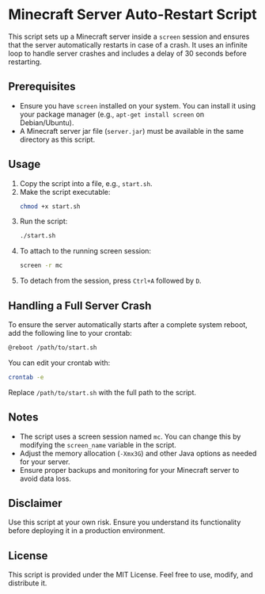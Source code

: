 # Minecraft Server Auto-Restart Script

This script sets up a Minecraft server inside a `screen` session and ensures that the server automatically restarts in case of a crash. It uses an infinite loop to handle server crashes and includes a delay of 30 seconds before restarting.

## Prerequisites

- Ensure you have `screen` installed on your system. You can install it using your package manager (e.g., `apt-get install screen` on Debian/Ubuntu).
- A Minecraft server jar file (`server.jar`) must be available in the same directory as this script.

## Usage

1. Copy the script into a file, e.g., `start.sh`.
2. Make the script executable:
   ```bash
   chmod +x start.sh
   ```
3. Run the script:
   ```bash
   ./start.sh
   ```
4. To attach to the running screen session:
   ```bash
   screen -r mc
   ```
5. To detach from the session, press `Ctrl+A` followed by `D`.

## Handling a Full Server Crash

To ensure the server automatically starts after a complete system reboot, add the following line to your crontab:

```bash
@reboot /path/to/start.sh
```

You can edit your crontab with:

```bash
crontab -e
```

Replace `/path/to/start.sh` with the full path to the script.

## Notes

- The script uses a screen session named `mc`. You can change this by modifying the `screen_name` variable in the script.
- Adjust the memory allocation (`-Xmx3G`) and other Java options as needed for your server.
- Ensure proper backups and monitoring for your Minecraft server to avoid data loss.

## Disclaimer

Use this script at your own risk. Ensure you understand its functionality before deploying it in a production environment.

## License

This script is provided under the MIT License. Feel free to use, modify, and distribute it.
